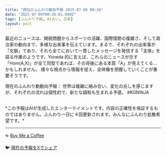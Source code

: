 ```yaml
---
title: "現在のふんわり動向予報 2025-07-09 00:26"
date: "2025-07-09T00:26:01.000Z"
tags: [ふんわり予報, AI占い, 日常]
layout: post
---
```


最近のニュースは、関税問題からスポーツの活躍、国際情勢の複雑さ、そして政治家の動向まで、多様な出来事を伝えています。まるで、それぞれの出来事が「文脈」であり、それら全てにおいて一貫したメッセージを発信する「主体」を探る作業のようです。Yoneda 的に言えば、これらのニュースが示す「Hom(A,X)」が全て同型であれば、その背後にある本質「A」が見えてくる…かもしれません。  様々な視点から情報を捉え、全体像を把握していくことが重要そうです。


現在のふんわり動動向予報：
世界は複雑に絡み合い、変化の兆しを感じますが、それぞれの流れは個性的で、新たな調和も生まれる予感。 #KGNINJA

<br>
*この予報はAIが生成したエンターテイメントです。内容の正確性を保証するものではありません。ふんわり一日に４回更新されます。みんなにふんわり拡散希望です。*

---
☕️ [Buy Me a Coffee](https://www.buymeacoffee.com/kgninja)

🐦 [現在の予報をXでシェア](https://twitter.com/intent/tweet?text=%E7%8F%BE%E5%9C%A8%E3%81%AE%E3%81%B5%E3%82%93%E3%82%8F%E3%82%8A%E4%BA%88%E5%A0%B1%3A%20%E3%80%8C%E6%9C%80%E8%BF%91%E3%81%AE%E3%83%8B%E3%83%A5%E3%83%BC%E3%82%B9%E3%81%AF%E3%80%81%E9%96%A2%E7%A8%8E%E5%95%8F%E9%A1%8C%E3%81%8B%E3%82%89%E3%82%B9%E3%83%9D%E3%83%BC%E3%83%84%E3%81%AE%E6%B4%BB%E8%BA%8D%E3%80%81%E5%9B%BD%E9%9A%9B%E6%83%85%E5%8B%A2%E3%81%AE%E8%A4%87%E9%9B%91%E3%81%95%E3%80%81%E3%81%9D%E3%81%97%E3%81%A6%E6%94%BF%E6%B2%BB%E5%AE%B6%E3%81%AE%E5%8B%95%E5%90%91%E3%81%BE%E3%81%A7%E3%80%81%E5%A4%9A%E6%A7%98%E3%81%AA%E5%87%BA%E6%9D%A5%E4%BA%8B%E3%82%92%E4%BC%9D%E3%81%88%E3%81%A6%E3%81%84%E3%81%BE%E3%81%99%E3%80%82%E3%80%8D%23KGNINJA%20%E7%B6%9A%E3%81%8D%E3%81%AF%E3%83%96%E3%83%AD%E3%82%B0%E3%81%A7%EF%BC%81%F0%9F%91%87&url=https%3A%2F%2Fkg-ninja.github.io%2FFunwariyoso%2F)
